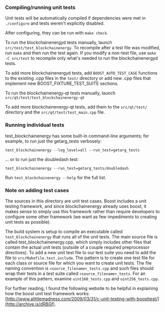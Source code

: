 ### Compiling/running unit tests

Unit tests will be automatically compiled if dependencies were met in `./configure`
and tests weren't explicitly disabled.

After configuring, they can be run with `make check`.

To run the blockchainenergyd tests manually, launch `src/test/test_blockchainenergy`. To recompile
after a test file was modified, run `make` and then run the test again. If you
modify a non-test file, use `make -C src/test` to recompile only what's needed
to run the blockchainenergyd tests.

To add more blockchainenergyd tests, add `BOOST_AUTO_TEST_CASE` functions to the existing
.cpp files in the `test/` directory or add new .cpp files that
implement new BOOST_FIXTURE_TEST_SUITE sections.

To run the blockchainenergy-qt tests manually, launch `src/qt/test/test_blockchainenergy-qt`

To add more blockchainenergy-qt tests, add them to the `src/qt/test/` directory and
the `src/qt/test/test_main.cpp` file.

### Running individual tests

test_blockchainenergy has some built-in command-line arguments; for
example, to run just the getarg_tests verbosely:

    test_blockchainenergy --log_level=all --run_test=getarg_tests

... or to run just the doubledash test:

    test_blockchainenergy --run_test=getarg_tests/doubledash

Run `test_blockchainenergy --help` for the full list.

### Note on adding test cases

The sources in this directory are unit test cases.  Boost includes a
unit testing framework, and since blockchainenergy already uses boost, it makes
sense to simply use this framework rather than require developers to
configure some other framework (we want as few impediments to creating
unit tests as possible).

The build system is setup to compile an executable called `test_blockchainenergy`
that runs all of the unit tests.  The main source file is called
test_blockchainenergy.cpp, which simply includes other files that contain the
actual unit tests (outside of a couple required preprocessor
directives). To add a new unit test file to our test suite you need
to add the file to `src/Makefile.test.include`. The pattern is to
create one test file for each class or source file for which you want
to create unit tests.  The file naming convention is
`<source_filename>_tests.cpp` and such files should wrap their tests
in a test suite called `<source_filename>_tests`.  For an example of
this pattern, examine `uint160_tests.cpp` and `uint256_tests.cpp`.

For further reading, I found the following website to be helpful in
explaining how the boost unit test framework works:
[http://www.alittlemadness.com/2009/03/31/c-unit-testing-with-boosttest/](http://archive.is/dRBGf).
